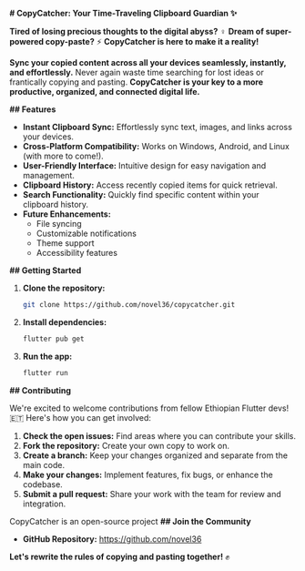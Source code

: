  **# CopyCatcher: Your Time-Traveling Clipboard Guardian ✨**

**Tired of losing precious thoughts to the digital abyss?** ‍♀️ **Dream of super-powered copy-paste?** ⚡️ **CopyCatcher is here to make it a reality!**

**Sync your copied content across all your devices seamlessly, instantly, and effortlessly.** Never again waste time searching for lost ideas or frantically copying and pasting. **CopyCatcher is your key to a more productive, organized, and connected digital life.**

**## Features**

* **Instant Clipboard Sync:** Effortlessly sync text, images, and links across your devices.
* **Cross-Platform Compatibility:** Works on Windows, Android, and Linux (with more to come!).
* **User-Friendly Interface:** Intuitive design for easy navigation and management.
* **Clipboard History:** Access recently copied items for quick retrieval.
* **Search Functionality:** Quickly find specific content within your clipboard history.
* **Future Enhancements:** 
    * File syncing 
    * Customizable notifications
    * Theme support
    * Accessibility features

**## Getting Started**

1. **Clone the repository:**
   ```bash
   git clone https://github.com/novel36/copycatcher.git
   ```
2. **Install dependencies:**
   ```bash
   flutter pub get
   ```
3. **Run the app:**
   ```bash
   flutter run
   ```

**## Contributing**

We're excited to welcome contributions from fellow Ethiopian Flutter devs! 🇪🇹 Here's how you can get involved:

1. **Check the open issues:** Find areas where you can contribute your skills.
2. **Fork the repository:** Create your own copy to work on.
3. **Create a branch:** Keep your changes organized and separate from the main code.
4. **Make your changes:** Implement features, fix bugs, or enhance the codebase.
5. **Submit a pull request:** Share your work with the team for review and integration.



CopyCatcher is an open-source project
**## Join the Community**

* **GitHub Repository:** https://github.com/novel36

**Let's rewrite the rules of copying and pasting together!** ✊
